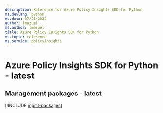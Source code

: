 ```yaml
---
description: Reference for Azure Policy Insights SDK for Python
ms.devlang: python
ms.data: 07/26/2022
author: lmazuel
ms.author: lmazuel
title: Azure Policy Insights SDK for Python
ms.topic: reference
ms.service: policyinsights
---
```

# Azure Policy Insights SDK for Python - latest

## Management packages - latest
[!INCLUDE [mgmt-packages](policy-insights-mgmt-index.md)]